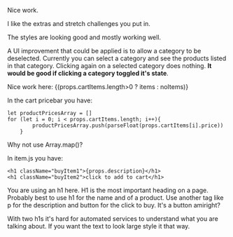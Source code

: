 Nice work. 

I like the extras and stretch challenges you put in. 

The styles are looking good and mostly working well. 

A UI improvement that could be applied is to allow a category to be deselected.
Currently you can select a category and see the products listed in that category. 
Clicking again on a selected category does nothing. **It would be good if clicking
a category toggled it's state**. 

Nice work here: {(props.cartItems.length>0 ? items : noItems)}

In the cart pricebar you have: 

```
let productPricesArray = []
for (let i = 0; i < props.cartItems.length; i++){
        productPricesArray.push(parseFloat(props.cartItems[i].price))
    }
```

Why not use Array.map()?

In item.js you have: 

```
<h1 className="buyItem1">{props.description}</h1>
<h1 className="buyItem2">click to add to cart</h1>
```

You are using an h1 here. H1 is the most important heading on a page. Probably best to use h1 for the name and of a product. 
Use another tag like p for the description and button for the click to buy. It's a button amiright? 

With two h1s it's hard for automated services to understand what you are talking about. If you want the text to look large 
style it that way. 

